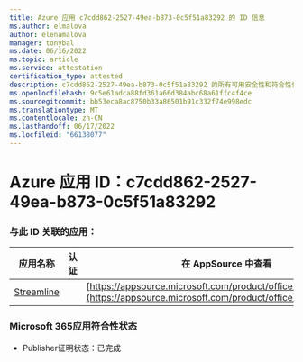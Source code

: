 ```yaml
---
title: Azure 应用 c7cdd862-2527-49ea-b873-0c5f51a83292 的 ID 信息
ms.author: elmalova
author: elenamalova
manager: tonybal
ms.date: 06/16/2022
ms.topic: article
ms.service: attestation
certification_type: attested
description: c7cdd862-2527-49ea-b873-0c5f51a83292 的所有可用安全性和符合性信息。
ms.openlocfilehash: 9c5e61adca88fd361a66d384abc68a61ffc4f4ce
ms.sourcegitcommit: bb53eca8ac8750b33a86501b91c332f74e998edc
ms.translationtype: MT
ms.contentlocale: zh-CN
ms.lasthandoff: 06/17/2022
ms.locfileid: "66138077"
---
```

# <a name="azure-app-id-c7cdd862-2527-49ea-b873-0c5f51a83292"></a>Azure 应用 ID：c7cdd862-2527-49ea-b873-0c5f51a83292


### <a name="apps-associated-with-this-id"></a>与此 ID 关联的应用：
| **应用名称** | **认证** | **在 AppSource 中查看** |
|--------------|---------------|-----------------------|
| [Streamline](../forward/WA200004100.md) |  | [https://appsource.microsoft.com/product/office/WA200004100](https://appsource.microsoft.com/product/office/WA200004100) |

### <a name="microsoft-365-app-compliance-status"></a>Microsoft 365应用符合性状态
- Publisher证明状态：已完成
